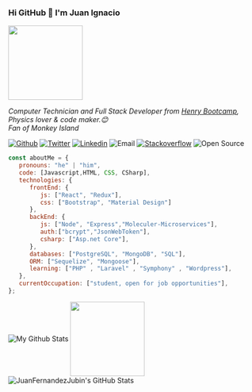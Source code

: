 
### Hi GitHub 👋 I'm Juan Ignacio 

<img height='150px' src="https://i.imgur.com/MGOhFZV.gif">


<p><em>Computer Technician and Full Stack Developer from <a href="https://www.soyhenry.com/">Henry Bootcamp</a>, Physics lover & code maker.😊</br>Fan of Monkey Island
</em></p>

[![Github](https://img.shields.io/badge/-Github-000?style=flat&logo=Github&logoColor=white)](https://github.com/JuanFernandezJubin)
[![Twitter](https://img.shields.io/badge/-Twitter-1ca0f1?style=flat&labelColor=1ca0f1&logo=twitter&logoColor=white&link=https://twitter.com/JFernandezJubin)](https://twitter.com/JFernandezJubin)
[![Linkedin](https://img.shields.io/badge/-LinkedIn-blue?style=flat&logo=Linkedin&logoColor=white&link=https://www.linkedin.com/in/juan-ignacio-fernandez-jubin-0a3931199/)](https://www.linkedin.com/in/juan-ignacio-fernandez-jubin-0a3931199/)
![Email](https://img.shields.io/badge/-Email-c14438?style=flat&logo=Gmail&logoColor=white "fernandezjubin.data@gmail.com")
[![Stackoverflow](https://github.com/Rishit-dagli/Rishit-dagli/blob/master/badges/stackoverflow.svg)](https://stackoverflow.com/users/12604702/juan-ignacio-fernandez?tab=profile)
![Open Source](http://img.shields.io/badge/-Open%20Source%20Fan-3DA639?style=flat&logo=open-source-initiative&logoColor=ffffff)


```javascript
const aboutMe = {
   pronouns: "he" | "him",
   code: [Javascript,HTML, CSS, CSharp],
   technologies: {
      frontEnd: {
         js: ["React", "Redux"],
         css: ["Bootstrap", "Material Design"]
      },
      backEnd: {
         js: ["Node", "Express","Moleculer-Microservices"],
         auth:["bcrypt","JsonWebToken"],
         csharp: ["Asp.net Core"],
      },
      databases: ["PostgreSQL", "MongoDB", "SQL"],
      ORM: ["Sequelize", "Mongoose"],
      learning: ["PHP" , "Laravel" , "Symphony" , "Wordpress"],
   },
   currentOccupation: ["student, open for job opportunities"],
};
```

<p align='start'>
<img align="center" src="https://github-readme-stats.vercel.app/api/top-langs/?username=JuanFernandezJubin&layout=compact&theme=radical" alt="My Github Stats">
<img align="center" height='150px' src="https://i.imgur.com/oXANqnj.gif">
<img align="center" src="https://github-readme-stats.vercel.app/api?username=JuanFernandezJubin&&show_icons=true&theme=radical&line_height=27&v=5" alt="JuanFernandezJubin's GitHub Stats" />
</p>


